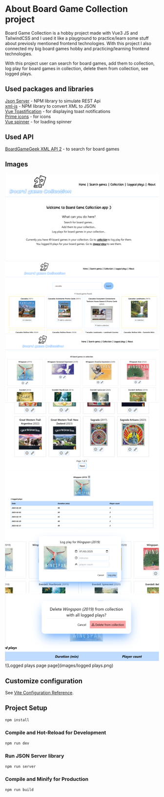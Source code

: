 # About Board Game Collection project

Board Game Collection is a hobby project made with Vue3 JS and TailwindCSS and I used it like a playground to practice/learn some stuff about previosly mentioned frontend technologies. With this project I also connected my big board games hobby and practicing/learning frontend technologies.

With this project user can search for board games, add them to collection, log play for board games in collection, delete them from collection, see logged plays.

## Used packages and libraries

[Json Server](https://www.npmjs.com/package/json-server) - NPM library to simulate REST Api <br />
[xml-js](https://www.npmjs.com/package/xml-js) - NPM library to convert XML to JSON <br />
[Vue Toastification](https://vue-toastification.maronato.dev/) - for displaying toast notifications <br />
[Prime icons](https://primeng.org/icons) - for icons <br />
[Vue spinner](https://github.com/greyby/vue-spinner) - for loading spinner

## Used API

[BoardGameGeek XML API 2](https://boardgamegeek.com/wiki/page/BGG_XML_API2#) - to search for board games

## Images

![Index page](images/index.png)
![Search page](images/search.png)
![Collection page](images/collection.png)
![Collection 2 page](images/collection2.png)
![Info page](images/info.png)
![Info page log play](images/logplay.png)
![Info page delete](images/delete.png)
![Logged plays page page](images/logged plays.png)


## Customize configuration

See [Vite Configuration Reference](https://vite.dev/config/).

## Project Setup

```sh
npm install
```

### Compile and Hot-Reload for Development

```sh
npm run dev
```

### Run JSON Server library

```sh
npm run server
```

### Compile and Minify for Production

```sh
npm run build
```
